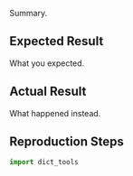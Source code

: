 Summary.

## Expected Result

What you expected.

## Actual Result

What happened instead.

## Reproduction Steps

```python
import dict_tools

```
